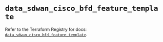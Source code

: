 # `data_sdwan_cisco_bfd_feature_template`

Refer to the Terraform Registry for docs: [`data_sdwan_cisco_bfd_feature_template`](https://registry.terraform.io/providers/ciscodevnet/sdwan/0.8.0/docs/data-sources/cisco_bfd_feature_template).
